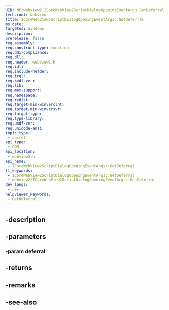 ```yaml
---
UID: NF:webview2.ICoreWebView2ScriptDialogOpeningEventArgs.GetDeferral
tech.root: webview
title: ICoreWebView2ScriptDialogOpeningEventArgs::GetDeferral
ms.date: 
targetos: Windows
description: 
prerelease: false
req.assembly: 
req.construct-type: function
req.ddi-compliance: 
req.dll: 
req.header: webview2.h
req.idl: 
req.include-header: 
req.irql: 
req.kmdf-ver: 
req.lib: 
req.max-support: 
req.namespace: 
req.redist: 
req.target-min-winverclnt: 
req.target-min-winversvr: 
req.target-type: 
req.type-library: 
req.umdf-ver: 
req.unicode-ansi: 
topic_type:
 - apiref
api_type:
 - COM
api_location:
 - webview2.h
api_name:
 - ICoreWebView2ScriptDialogOpeningEventArgs::GetDeferral
f1_keywords:
 - ICoreWebView2ScriptDialogOpeningEventArgs::GetDeferral
 - webview2/ICoreWebView2ScriptDialogOpeningEventArgs::GetDeferral
dev_langs:
 - c++
helpviewer_keywords:
 - GetDeferral
---
```


## -description

## -parameters

### -param deferral

## -returns

## -remarks

## -see-also


